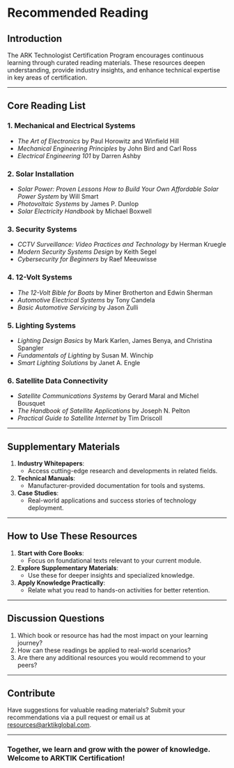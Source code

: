 
# **Recommended Reading**

## **Introduction**
The ARK Technologist Certification Program encourages continuous learning through curated reading materials. These resources deepen understanding, provide industry insights, and enhance technical expertise in key areas of certification.

---

## **Core Reading List**
### **1. Mechanical and Electrical Systems**
- *The Art of Electronics* by Paul Horowitz and Winfield Hill
- *Mechanical Engineering Principles* by John Bird and Carl Ross
- *Electrical Engineering 101* by Darren Ashby

### **2. Solar Installation**
- *Solar Power: Proven Lessons How to Build Your Own Affordable Solar Power System* by Will Smart
- *Photovoltaic Systems* by James P. Dunlop
- *Solar Electricity Handbook* by Michael Boxwell

### **3. Security Systems**
- *CCTV Surveillance: Video Practices and Technology* by Herman Kruegle
- *Modern Security Systems Design* by Keith Segel
- *Cybersecurity for Beginners* by Raef Meeuwisse

### **4. 12-Volt Systems**
- *The 12-Volt Bible for Boats* by Miner Brotherton and Edwin Sherman
- *Automotive Electrical Systems* by Tony Candela
- *Basic Automotive Servicing* by Jason Zulli

### **5. Lighting Systems**
- *Lighting Design Basics* by Mark Karlen, James Benya, and Christina Spangler
- *Fundamentals of Lighting* by Susan M. Winchip
- *Smart Lighting Solutions* by Janet A. Engle

### **6. Satellite Data Connectivity**
- *Satellite Communications Systems* by Gerard Maral and Michel Bousquet
- *The Handbook of Satellite Applications* by Joseph N. Pelton
- *Practical Guide to Satellite Internet* by Tim Driscoll

---

## **Supplementary Materials**
1. **Industry Whitepapers**:
   - Access cutting-edge research and developments in related fields.
2. **Technical Manuals**:
   - Manufacturer-provided documentation for tools and systems.
3. **Case Studies**:
   - Real-world applications and success stories of technology deployment.

---

## **How to Use These Resources**
1. **Start with Core Books**:
   - Focus on foundational texts relevant to your current module.
2. **Explore Supplementary Materials**:
   - Use these for deeper insights and specialized knowledge.
3. **Apply Knowledge Practically**:
   - Relate what you read to hands-on activities for better retention.

---

## **Discussion Questions**
1. Which book or resource has had the most impact on your learning journey?
2. How can these readings be applied to real-world scenarios?
3. Are there any additional resources you would recommend to your peers?

---

## **Contribute**
Have suggestions for valuable reading materials? Submit your recommendations via a pull request or email us at [resources@arktikglobal.com](mailto:resources@arktikglobal.com).

---

### **Together, we learn and grow with the power of knowledge. Welcome to ARKTIK Certification!**
